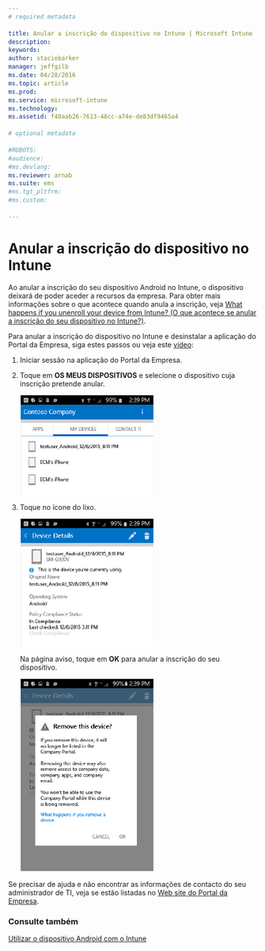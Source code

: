```yaml
---
# required metadata

title: Anular a inscrição do dispositivo no Intune | Microsoft Intune
description:
keywords:
author: staciebarker
manager: jeffgilb
ms.date: 04/28/2016
ms.topic: article
ms.prod:
ms.service: microsoft-intune
ms.technology:
ms.assetid: f40aab26-7613-48cc-a74e-de83df9465a4

# optional metadata

#ROBOTS:
#audience:
#ms.devlang:
ms.reviewer: arnab
ms.suite: ems
#ms.tgt_pltfrm:
#ms.custom:

---
```



# Anular a inscrição do dispositivo no Intune

Ao anular a inscrição do seu dispositivo Android no Intune, o dispositivo deixará de poder aceder a recursos da empresa.  Para obter mais informações sobre o que acontece quando anula a inscrição, veja [What happens if you unenroll your device from Intune? (O que acontece se anular a inscrição do seu dispositivo no Intune?)](what-happens-if-you-unenroll-your-device-from-intune-android.md).

Para anular a inscrição do dispositivo no Intune e desinstalar a aplicação do Portal da Empresa, siga estes passos ou veja este [vídeo](http://aka.ms/gyq2du):

1.  Iniciar sessão na aplicação do Portal da Empresa.

2.  Toque em **OS MEUS DISPOSITIVOS** e selecione o dispositivo cuja inscrição pretende anular.

    ![android-company-portal-unenroll-choose-device](./media/andr-1-my-devices-choose.png)

3.  Toque no ícone do lixo.

    ![android-company-portal-unenroll-tap-trash](./media/andr-2-tap-trashcan.png)

    Na página aviso, toque em **OK** para anular a inscrição do seu dispositivo.

    ![android-company-portal-unenroll-warning](./media/andr-3-warning-about-remove.png)

Se precisar de ajuda e não encontrar as informações de contacto do seu administrador de TI, veja se estão listadas no [Web site do Portal da Empresa](http://portal.manage.microsoft.com).

### Consulte também
[Utilizar o dispositivo Android com o Intune](using-your-android-device-with-intune.md)

<!--HONumber=Jun16_HO1-->


